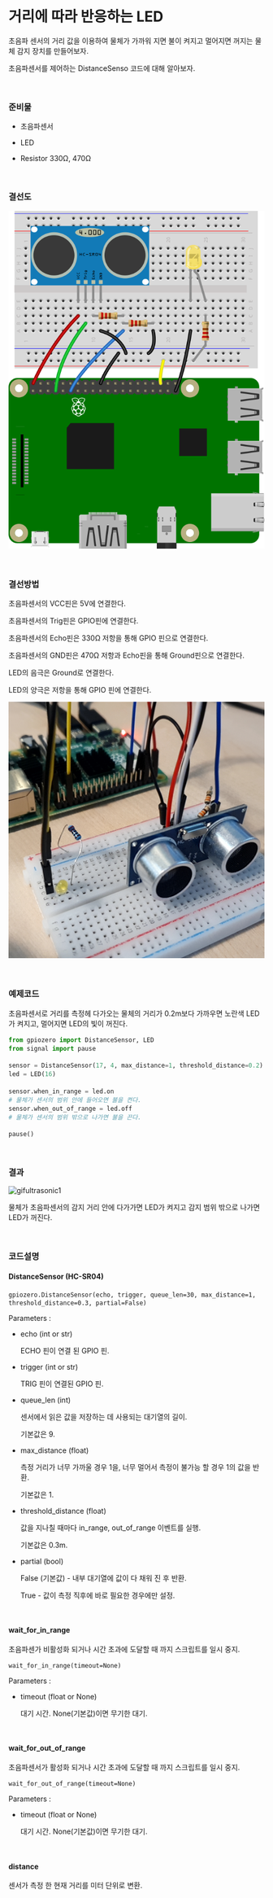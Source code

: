 # 거리에 따라 반응하는 LED

초음파 센서의 거리 값을 이용하여 물체가 가까워 지면 불이 켜지고 멀어지면 꺼지는 물체 감지 장치를 만들어보자. 

초음파센서를 제어하는 DistanceSenso 코드에 대해 알아보자. 

<br>

### 준비물

+ 초음파센서

+ LED

+ Resistor 330Ω, 470Ω

<br>

### 결선도

![distanceled_bb](image/distanceled_bb.svg)

<br>

### 결선방법

초음파센서의 VCC핀은 5V에 연결한다. 

초음파센서의 Trig핀은 GPIO핀에 연결한다. 

초음파센서의 Echo핀은 330Ω 저항을 통해 GPIO 핀으로 연결한다. 

초음파센서의 GND핀은 470Ω 저항과 Echo핀을 통해 Ground핀으로 연결한다. 

LED의 음극은 Ground로 연결한다. 

LED의 양극은 저항을 통해 GPIO 핀에 연결한다.



![ultrasonic2](Image/ultrasonic2.jpg)

<br>

### 예제코드

초음파센서로 거리를 측정헤 다가오는 물체의 거리가 0.2m보다 가까우면 노란색 LED가 켜지고, 멀어지면 LED의 빛이 꺼진다. 

```python
from gpiozero import DistanceSensor, LED
from signal import pause

sensor = DistanceSensor(17, 4, max_distance=1, threshold_distance=0.2)
led = LED(16)

sensor.when_in_range = led.on
# 물체가 센서의 범위 안에 들어오면 불을 켠다. 
sensor.when_out_of_range = led.off
# 물체가 센서의 범위 밖으로 나가면 불을 끈다. 

pause()
```

<br>

### 결과 

![gifultrasonic1](Image/gifultrasonic1.gif)

물체가 초음파센서의 감지 거리 안에 다가가면 LED가 켜지고 감지 범위 밖으로 나가면 LED가 꺼진다. 

<br>

### 코드설명

#### DistanceSensor (HC-SR04)

```
gpiozero.DistanceSensor(echo, trigger, queue_len=30, max_distance=1, threshold_distance=0.3, partial=False)
```

Parameters : 

+ echo (int or str)

    ECHO 핀이 연결 된 GPIO 핀. 


+ trigger (int or str)

    TRIG 핀이 연결된 GPIO 핀. 

+ queue_len (int)

    센서에서 읽은 값을 저장하는 데 사용되는 대기열의 길이.

    기본값은 9. 

+ max_distance (float)

    측정 거리가 너무 가까울 경우 1을, 너무 멀어서 측정이 불가능 할 경우 1의 값을 반환. 

    기본값은 1. 

+ threshold_distance (float)

   값을 지나칠 때마다 in_range, out_of_range 이벤트를 실행. 

    기본값은 0.3m.

+ partial (bool)

    False (기본값) - 내부 대기열에 값이 다 채워 진 후 반환. 
    
    True - 값이 측정 직후에 바로 필요한 경우에만 설정. 

<br>

#### wait_for_in_range 

초음파센가 비활성화 되거나 시간 초과에 도달할 때 까지 스크립트를 일시 중지.

```
wait_for_in_range(timeout=None)
```

Parameters : 

+ timeout (float or None) 

    대기 시간. None(기본값)이면 무기한 대기. 

<br>

#### wait_for_out_of_range 

초음파센서가 활성화 되거나 시간 초과에 도달할 때 까지 스크립트를 일시 중지. 

```
wait_for_out_of_range(timeout=None)
```

Parameters : 

+ timeout (float or None) 

    대기 시간. None(기본값)이면 무기한 대기. 


<br>

#### distance

센서가 측정 한 현재 거리를 미터 단위로 변환. 